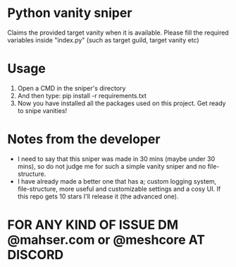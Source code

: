 # Python vanity sniper
Claims the provided target vanity when it is available. Please fill the required variables inside "index.py" (such as target guild, target vanity etc)
# Usage
1. Open a CMD in the sniper's directory
2. And then type: pip install -r requirements.txt
3. Now you have installed all the packages used on this project. Get ready to snipe vanities!
# Notes from the developer
- I need to say that this sniper was made in 30 mins (maybe under 30 mins), so do not judge me for such a simple vanity sniper and no file-structure.
- I have already made a better one that has a; custom logging system, file-structure, more useful and customizable settings and a cosy UI. If this repo gets 10 stars I'll release it (the advanced one).

# FOR ANY KIND OF ISSUE DM @mahser.com or @meshcore AT DISCORD
